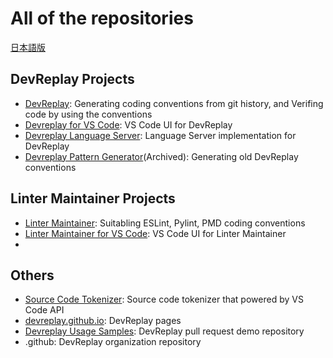 # All of the repositories

[日本語版](https://github.com/devreplay/.github/blob/main/profile/README_ja.md)

## DevReplay Projects

* [DevReplay](https://github.com/devreplay/devreplay): Generating coding conventions from git history, and Verifing code by using the conventions
* [Devreplay for VS Code](https://github.com/devreplay/vscode-devreplay): VS Code UI for DevReplay
* [Devreplay Language Server](https://github.com/devreplay/devreplay-languageserver): Language Server implementation for DevReplay
* [Devreplay Pattern Generator](https://github.com/devreplay/devreplay-pattern-generator)(Archived): Generating old DevReplay conventions

## Linter Maintainer Projects

* [Linter Maintainer](https://github.com/devreplay/linter-maintainer): Suitabling ESLint, Pylint, PMD coding conventions
* [Linter Maintainer for VS Code](https://github.com/devreplay/vscode-linter-maintainer): VS Code UI for Linter Maintainer
* 
## Others

* [Source Code Tokenizer](https://github.com/devreplay/source-code-tokenizer): Source code tokenizer that powered by VS Code API
* [devreplay.github.io](https://github.com/devreplay/devreplay.github.io): DevReplay pages
* [Devreplay Usage Samples](https://github.com/devreplay/devreplay-usage-samples): DevReplay pull request demo repository
* .github: DevReplay organization repository
